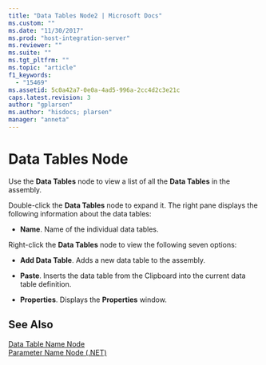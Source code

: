 ```yaml
---
title: "Data Tables Node2 | Microsoft Docs"
ms.custom: ""
ms.date: "11/30/2017"
ms.prod: "host-integration-server"
ms.reviewer: ""
ms.suite: ""
ms.tgt_pltfrm: ""
ms.topic: "article"
f1_keywords: 
  - "15469"
ms.assetid: 5c0a42a7-0e0a-4ad5-996a-2cc4d2c3e21c
caps.latest.revision: 3
author: "gplarsen"
ms.author: "hisdocs; plarsen"
manager: "anneta"
---
```

# Data Tables Node
Use the **Data Tables** node to view a list of all the **Data Tables** in the assembly.  
  
 Double-click the **Data Tables** node to expand it. The right pane displays the following information about the data tables:  
  
-   **Name**. Name of the individual data tables.  
  
 Right-click the **Data Tables** node to view the following seven options:  
  
-   **Add Data Table**. Adds a new data table to the assembly.  
  
-   **Paste**. Inserts the data table from the Clipboard into the current data table definition.  
  
-   **Properties**. Displays the **Properties** window.  
  
## See Also  
 [Data Table Name Node](../core/data-table-name-node2.md)   
 [Parameter Name Node (.NET)](../core/parameter-name-node-net-1.md)